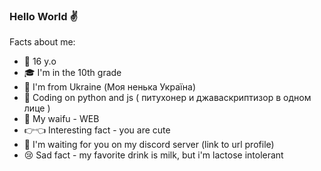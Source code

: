 ### Hello World ✌


Facts about me:

- 👴 16 y.o 
- 🎓 I'm in the 10th grade
- 🥟 I'm from Ukraine (Моя ненька Україна)
- 🐍 Сoding on python and js ( питухонер и джаваскриптизор в одном лице )
- 👰 My waifu - WEB
- 👉👈 Interesting fact - you are cute
- 💖 I'm waiting for you on my discord server (link to url profile)
- 😢 Sad fact - my favorite drink is milk, but i'm lactose intolerant

